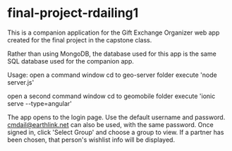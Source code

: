# final-project-rdailing1

This is a companion application for the Gift Exchange Organizer web app created for the final project in the capstone class.

Rather than using MongoDB, the database used for this app is the same SQL database used for the companion app.

Usage:
open a command window
cd to geo-server folder
execute 'node server.js'

open a second command window
cd to geomobile folder
execute 'ionic serve --type=angular'

The app opens to the login page.  Use the default username and password.  cmdail@earthlink.net can also be used, with the same password.
Once signed in, click 'Select Group' and choose a group to view.  If a partner has been chosen, that person's wishlist info will be displayed.

